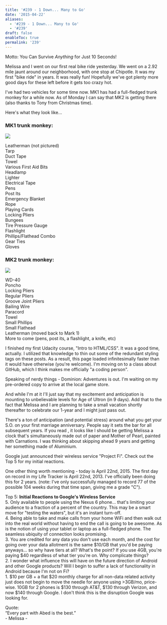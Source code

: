 ```yaml
---
title: '#239 - 1 Down... Many to Go'
date: '2015-04-22'
aliases:
  - '#239 - 1 Down... Many to Go'
  - '#239'
draft: false
enableToc: true
permalink: '239'
---
```


Motto: You Can Survive _Anything_ for Just 10 Seconds!

  
Melissa and I went on our first real bike ride yesterday. We went on a 2.92 mile jaunt around our neighborhood, with one stop at Chipotle. It was my first "bike ride" in years. It was really fun! Hopefully we've got plenty more good days for these left before it gets too crazy hot.  
  
I've had two vehicles for some time now. MK1 has had a full-fledged trunk monkey for a while now. As of Monday I can say that MK2 is getting there (also thanks to Tony from Christmas time).  
  
Here's what they look like...  
  
### MK1 trunk monkey:

[![](assets/239-1.jpg)](http://4.bp.blogspot.com/-SMlPOjNBN7g/VTg9q3GMO5I/AAAAAAABr34/jgWNxI8xLMk/s1600/%23239%2B-%2BMK1.jpg)

  
Leatherman (not pictured)  
Tarp  
Duct Tape  
Towel  
Various First Aid Bits  
Headlamp  
Lighter  
Electrical Tape  
Pens  
Post Its  
Emergency Blanket  
Rope  
Playing Cards  
Locking Pliers  
Bungees  
Tire Pressure Gauge  
Flashlight  
Phillips/Flathead Combo  
Gear Ties  
Gloves  

### MK2 trunk monkey:

[![](assets/239-2.jpg)](http://3.bp.blogspot.com/-lQDVakaG%5F%5FI/VTg9t0gr3LI/AAAAAAABr4A/LJ7bUJ5sv3A/s1600/%23239%2B-%2BMK2.jpg)

  
WD-40  
Poncho  
Locking Pliers  
Regular Pliers  
Groove Joint Pliers  
Bailing Wire  
Paracord  
Towel  
Small Phillips  
Small Flathead  
Leatherman (moved back to Mark 1)  
More to come (pens, post its, a flashlight, a knife, etc)  
  
I finished my first Udacity course, "Intro to HTML/CSS". It was a good time, actually. I utilized that knowledge to thin out some of the redundant styling tags on these posts. As a result, this page loaded infinitesimally faster than it would have otherwise (you're welcome). I'm moving on to a class about GitHub, which I think makes me officially "a coding person".   
  
Speaking of nerdy things - Dominion: Adventures is out. I'm waiting on my pre-ordered copy to arrive at the local game store.   
  
And while I'm at it I'll just say that my excitement and anticipation is mounting to unbelievable levels for Age of Ultron (in 9 days). Add that to the fact that Melissa and I are planning to take a small vacation shortly thereafter to celebrate our 1-year and I might just pass out.  
  
There's a ton of anticipation (and potential stress) around what you get your S.O. on your first marriage anniversary. People say it sets the bar for all subsequent years. If you read <the Wikipedia article about it>, it looks like I should be getting Melissa a clock that's simultaneously made out of paper and Mother of Pearl, painted with Carnations. I was thinking about skipping ahead 9 years and getting her something made of Aluminium.  
  
Google just announced their wireless service "Project Fi". Check out the Top 5 for my initial reactions.  
  
One other thing worth mentioning - today is April 22nd, 2015\. The first day on record in my Life Tracker is April 22nd, 2013\. I've officially been doing this for 2 years. (note: I've only successfully managed to record 77 of the possible 104 weeks during that time span, giving me a grade "C").

  
Top 5: **Initial Reactions to Google's Wireless Service**  
5\. Only available to people using the Nexus 6 phone... that's limiting your audience to a fraction of a percent of the country. This may be a smart move for "testing the waters", but it's an instant turn-off.  
4\. Being able to take and make calls from your home WiFi and then walk out into the real world without having to end the call is going to be awesome. As is the notion of using your tablet or laptop as a full-fledged phone. The seamless ubiquity of connection looks promising.  
3\. You are credited for any data you don't use each month, and the cost for going over your data allotment is the same $10/GB that you'd be paying anyways... so why have tiers at all? What's the point? If you use 4GB, you're paying $40 regardless of what tier you're on. Why complicate things?  
2\. I wonder what influence this will have on the future direction of Android and other Google products? Will I begin to suffer a lack of functionality in Android because I'm not on Fi?  
1\. $10 per GB + a flat $20 monthly charge for all non-data related activity just does not begin to move the needle for anyone using >3GB/mo, price-wise. 10GB for 2 phones is $130 through AT&T, $130 through Verizon, and now $140 through Google. I don't think this is the disruption Google was looking for.

  
Quote:   
“Every part with Abed is the best.”  
\- Melissa -
